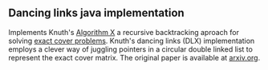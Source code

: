 Dancing links java implementation
----------------------------
Implements Knuth's [Algorithm X](http://en.wikipedia.org/wiki/Algorithm_X) a recursive backtracking aproach for solving [exact cover problems](http://en.wikipedia.org/wiki/Exact_cover).
Knuth's dancing links (DLX) implementation employs a clever way of juggling pointers in a circular double linked list to represent the exact cover matrix.
The original paper is available at [arxiv.org](http://lanl.arxiv.org/pdf/cs/0011047).
